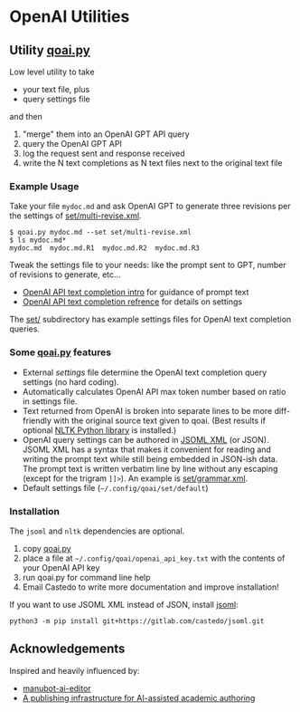 OpenAI Utilities
================

Utility [qoai.py](./qoai.py)
----------------------------

Low level utility to take
* your text file, plus
* query settings file

and then

1. "merge" them into an OpenAI GPT API query
2. query the OpenAI GPT API
3. log the request sent and response received
4. write the N text completions as N text files next to the original text file


### Example Usage

Take your file `mydoc.md` and ask OpenAI GPT to generate three revisions
per the settings of [set/multi-revise.xml](set/multi-revise.xml).

```
$ qoai.py mydoc.md --set set/multi-revise.xml
$ ls mydoc.md*
mydoc.md  mydoc.md.R1  mydoc.md.R2  mydoc.md.R3
```

Tweak the settings file to your needs: like the prompt sent to GPT, number of revisions to
generate, etc...

* [OpenAI API text completion intro](https://beta.openai.com/docs/guides/completion)
for guidance of prompt text
* [OpenAI API text completion refrence](https://beta.openai.com/docs/api-reference/models/retrieve)
for details on settings

The [set/](set/) subdirectory has example settings files for OpenAI text completion queries.


### Some [qoai.py](./qoai.py) features

* External *settings* file determine the OpenAI text completion query settings (no hard coding).
* Automatically calculates OpenAI API max token number based on ratio in settings file.
* Text returned from OpenAI is broken into separate lines to be more diff-friendly with
  the original source text given to qoai.
  (Best results if optional [NLTK Python library](https://www.nltk.org/) is installed.)
* OpenAI query settings can be authored in [JSOML XML](https://gitlab.com/castedo/jsoml/) (or
  JSON).  JSOML XML has a syntax that makes it convenient for reading and writing the prompt
  text while still being embedded in JSON-ish data.  The prompt text is written
  verbatim line by line without any escaping (except for the trigram `]]>`).
  An example is [set/grammar.xml](set/grammar.xml).
* Default settings file (`~/.config/qoai/set/default`)


### Installation

The `jsoml` and `nltk` dependencies are optional.

1. copy [qoai.py](qoai.py)
2. place a file at `~/.config/qoai/openai_api_key.txt` with the contents of your OpenAI API key
3. run qoai.py for command line help
4. Email Castedo to write more documentation and improve installation!

If you want to use JSOML XML instead of JSON, install [jsoml](https://gitlab.com/castedo/jsoml):
```
python3 -m pip install git+https://gitlab.com/castedo/jsoml.git
```


Acknowledgements
----------------

Inspired and heavily influenced by:

* [manubot-ai-editor](https://github.com/greenelab/manubot-ai-editor/)
* [A publishing infrastructure for AI-assisted academic authoring](https://doi.org/10.1101/2023.01.21.525030)
